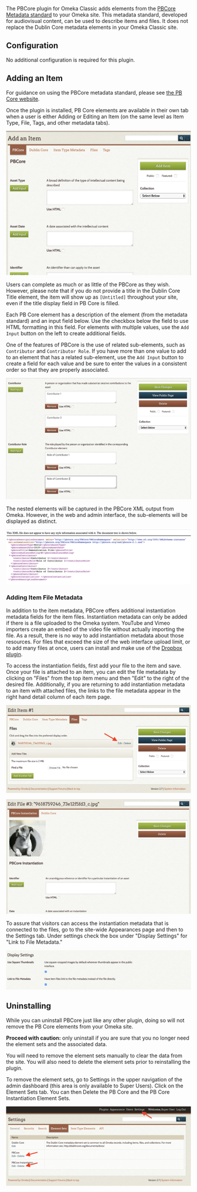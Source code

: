 The PBCore plugin for Omeka Classic adds elements from the [PBCore Metadata standard](https://pbcore.org/) to your Omeka site. This metadata standard, developed for audiovisual content, can be used to describe items and files. It does not replace the Dublin Core metadata elements in your Omeka Classic site.

## Configuration

No additional configuration is required for this plugin.

## Adding an Item

For guidance on using the PBCore metadata standard, please see [the PB Core website](https://pbcore.org/tutorials).

Once the plugin is installed, PB Core elements are available in their own tab when a user is either Adding or Editing an Item (on the same level as Item Type, File, Tags, and other metadata tabs).

![Edit item with PBCore tab highlighted](../doc_files/plugin_images/pbCoreAdd.png)

Users can complete as much or as little of the PBCore as they wish. However, please note that if you do not provide a title in the Dublin Core Title element, the item will show up as `[Untitled]` throughout your site, even if the title display field in PB Core is filled.

Each PB Core element has a description of the element (from the metadata standard) and an input field below. Use the checkbox below the field to use HTML formatting in this field. For elements with multiple values, use the `Add Input` button on the left to create additional fields.  

One of the features of PBCore is the use of related sub-elements, such as `Contributor` and `Contributor Role`. If you have more than one value to add to an element that has a related sub-element, use the `Add Input` button to create a field for each value and be sure to enter the values in a consistent order so that they are properly associated. 

![Edit item with contributor and contributorRole files shown. The two fields under contributor read "Contributor 1" and "Contributor 2" while the two fields under contributorRole read "Role of Contributor 1" and "Role of Contributor2". ](../doc_files/plugin_images/pbCoreNestedElements.png)

The nested elements will be captured in the PBCore XML output from Omeka. However, in the web and admin interface, the sub-elements will be displayed as distinct.

![Generated XML from the PBCore metadata. Shows container element "Contributor" with sub-elements "contributor" and "contributorRole" containing the values "Contributor 1" and "Role of Contributor 1"](../doc_files/plugin_images/pbCoreNestedElementsXML.png)

### Adding Item File Metadata

In addition to the item metadata, PBCore offers additional instantiation metadata fields for the item files. Instantiation metadata can only be added if there is a file uploaded to the Omeka system. YouTube and Vimeo importers create an embed of the video file without actually importing the file. As a result, there is no way to add instantiation metadata about those resources. For files that exceed the size of the web interface upload limit, or to add many files at once, users can install and make use of the [Dropbox plugin](https://omeka.org/classic/plugins/Dropbox/).

To access the instantiation fields, first add your file to the item and save. Once your file is attached to an item, you can edit the file metadata by clicking on "Files" from the top item menu and then "Edit" to the right of the desired file. Additionally, if you are returning to add instantiation metadata to an item with attached files, the links to the file metadata appear in the right hand detail column of each item page.

!["Files" view with the "Edit" button to the right of the image highlighted](../doc_files/plugin_images/pbCoreFile.png)

![Edit view for the file showing the PBCore Instantiation metadata fields](../doc_files/plugin_images/pbCoreFileEdit.png)

To assure that visitors can access the instantiation metadata that is connected to the files, go to the site-wide Appearances page and then to the Settings tab. Under settings check the box under "Display Settings" for "Link to File Metadata."

![Settings view for site-wide appearances showing link to file metadata check box](../doc_files/plugin_images/linkfilemetadata.png)

## Uninstalling

While you can uninstall PBCore just like any other plugin, doing so will not remove the PB Core elements from your Omeka site. 

**Proceed with caution:** only uninstall if you are sure that you no longer need the element sets and the associated data. 

You will need to remove the element sets manually to clear the data from the site. You will also need to delete the element sets prior to reinstalling the plugin.

To remove the element sets, go to Settings in the upper navigation of the admin dashboard (this area is only available to Super Users). Click on the Element Sets tab. You can then Delete the PB Core and the PB Core Instantiation Element Sets. 

![Element Sets view in "Settings" that shows installed metadata schemes, in this case Dublin Core, PBCore, and PBCore Instantiation.](../doc_files/plugin_images/pbCoreDelete.png)